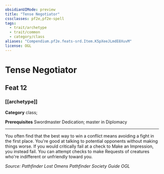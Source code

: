 ```yaml
---
obsidianUIMode: preview
title: "Tense Negotiator"
cssclasses: pf2e,pf2e-spell
tags:
  - trait/archetype
  - trait/common
  - category/class
aliases: "Compendium.pf2e.feats-srd.Item.K5pXeeJLmdE8XuvM"
license: OGL
---
```

# Tense Negotiator
## Feat 12
### [[archetype]]

**Category** class; 



**Prerequisites** Swordmaster Dedication; master in Diplomacy
* * *
You often find that the best way to win a conflict means avoiding a fight in the first place. You're good at talking to potential opponents without making things worse. If you would critically fail at a check to Make an Impression, you instead fail. You can attempt checks to make Requests of creatures who're indifferent or unfriendly toward you.

*Source: Pathfinder Lost Omens Pathfinder Society Guide*
*OGL*